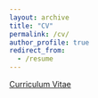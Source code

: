 ```yaml
---
layout: archive
title: "CV"
permalink: /cv/
author_profile: true
redirect_from:
  - /resume
---
```


[Curriculum Vitae](https://shriti-um.github.io/shritiraj.github.io/file/CV-upload.pdf)